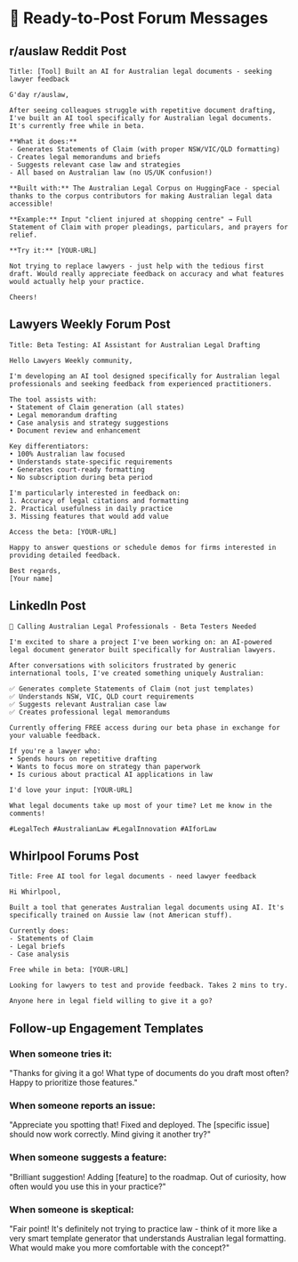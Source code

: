 # 📝 Ready-to-Post Forum Messages

## r/auslaw Reddit Post

```
Title: [Tool] Built an AI for Australian legal documents - seeking lawyer feedback

G'day r/auslaw,

After seeing colleagues struggle with repetitive document drafting, I've built an AI tool specifically for Australian legal documents. It's currently free while in beta.

**What it does:**
- Generates Statements of Claim (with proper NSW/VIC/QLD formatting)
- Creates legal memorandums and briefs
- Suggests relevant case law and strategies
- All based on Australian law (no US/UK confusion!)

**Built with:** The Australian Legal Corpus on HuggingFace - special thanks to the corpus contributors for making Australian legal data accessible!

**Example:** Input "client injured at shopping centre" → Full Statement of Claim with proper pleadings, particulars, and prayers for relief.

**Try it:** [YOUR-URL]

Not trying to replace lawyers - just help with the tedious first draft. Would really appreciate feedback on accuracy and what features would actually help your practice.

Cheers!
```

## Lawyers Weekly Forum Post

```
Title: Beta Testing: AI Assistant for Australian Legal Drafting

Hello Lawyers Weekly community,

I'm developing an AI tool designed specifically for Australian legal professionals and seeking feedback from experienced practitioners.

The tool assists with:
• Statement of Claim generation (all states)
• Legal memorandum drafting
• Case analysis and strategy suggestions
• Document review and enhancement

Key differentiators:
• 100% Australian law focused
• Understands state-specific requirements
• Generates court-ready formatting
• No subscription during beta period

I'm particularly interested in feedback on:
1. Accuracy of legal citations and formatting
2. Practical usefulness in daily practice
3. Missing features that would add value

Access the beta: [YOUR-URL]

Happy to answer questions or schedule demos for firms interested in providing detailed feedback.

Best regards,
[Your name]
```

## LinkedIn Post

```
🚀 Calling Australian Legal Professionals - Beta Testers Needed

I'm excited to share a project I've been working on: an AI-powered legal document generator built specifically for Australian lawyers.

After conversations with solicitors frustrated by generic international tools, I've created something uniquely Australian:

✅ Generates complete Statements of Claim (not just templates)
✅ Understands NSW, VIC, QLD court requirements  
✅ Suggests relevant Australian case law
✅ Creates professional legal memorandums

Currently offering FREE access during our beta phase in exchange for your valuable feedback.

If you're a lawyer who:
• Spends hours on repetitive drafting
• Wants to focus more on strategy than paperwork
• Is curious about practical AI applications in law

I'd love your input: [YOUR-URL]

What legal documents take up most of your time? Let me know in the comments!

#LegalTech #AustralianLaw #LegalInnovation #AIforLaw
```

## Whirlpool Forums Post

```
Title: Free AI tool for legal documents - need lawyer feedback

Hi Whirlpool,

Built a tool that generates Australian legal documents using AI. It's specifically trained on Aussie law (not American stuff).

Currently does:
- Statements of Claim
- Legal briefs  
- Case analysis

Free while in beta: [YOUR-URL]

Looking for lawyers to test and provide feedback. Takes 2 mins to try.

Anyone here in legal field willing to give it a go?
```

## Follow-up Engagement Templates

### When someone tries it:
"Thanks for giving it a go! What type of documents do you draft most often? Happy to prioritize those features."

### When someone reports an issue:
"Appreciate you spotting that! Fixed and deployed. The [specific issue] should now work correctly. Mind giving it another try?"

### When someone suggests a feature:
"Brilliant suggestion! Adding [feature] to the roadmap. Out of curiosity, how often would you use this in your practice?"

### When someone is skeptical:
"Fair point! It's definitely not trying to practice law - think of it more like a very smart template generator that understands Australian legal formatting. What would make you more comfortable with the concept?"